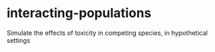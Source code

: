 # interacting-populations
Simulate the effects of toxicity in competing species, in hypothetical settings
